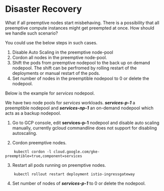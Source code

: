 # Disaster Recovery

What if all preemptive nodes start misbehaving. There is a possibility that all preemptive compute instances might get preempted at once. How should we handle such scenario?

You could use the below steps in such cases.

1. Disable Auto Scaling in the preemptive node-pool
2. Cordon all nodes in the preemptive node-pool.
3. Shift the pods from preemptive nodepool to the back up on demand nodepool. The shift can be perfromed by rolling restart of the deployments or manual restart of the pods.
4. Set number of nodes in the preemptible nodepool to 0 or delete the nodepool.

Below is the example for *services* nodepool.

We have two node pools for *services* workloads. ***services-p-1*** a preemptible nodepool and ***services-np-1*** an on-demand nodepool which acts as a backup nodepool.

1. Go to GCP console, edit **services-p-1** nodepool and disable auto scaling manually, currently gcloud commandline does not support for disabling autoscaling.

2. Cordon preemptive nodes.
```
    kubectl cordon -l cloud.google.com/gke-preemptible=true,component=services
```
3. Restart all pods running on preemptive nodes.
```
    kubectl rollout restart deployment istio-ingressgateway
```
4. Set number of nodes of  ***services-p-1*** to 0 or delete the nodepool.
